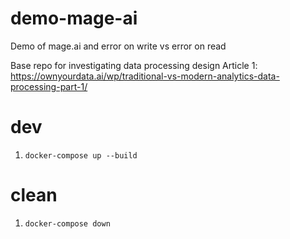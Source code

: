 # demo-mage-ai
Demo of mage.ai and error on write vs error on read

Base repo for investigating data processing design
Article 1: https://ownyourdata.ai/wp/traditional-vs-modern-analytics-data-processing-part-1/ 


# dev
1. `docker-compose up --build`

# clean
1. `docker-compose down`
